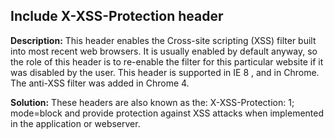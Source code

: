 
Include X-XSS-Protection header
-------

**Description:**
This header enables the Cross-site scripting (XSS) filter built into most recent web browsers. 
It is usually enabled by default anyway, so the role of this header is to re-enable the filter for this particular website
if it was disabled by the user. 
This header is supported in IE 8 , and in Chrome. 
The anti-XSS filter was added in Chrome 4.


**Solution:**
These headers are also known as the: X-XSS-Protection: 1; mode=block and provide protection against XSS attacks when implemented in the application or webserver.

	